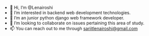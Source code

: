 - 👋 Hi, I’m @Lenairoshi
- 👀 I’m interested in backend web development technologies.
- 🌱 I’m an junior python django web framework developer.
- 💞️ I’m looking to collaborate on issues pertaining this area of study.
- 📫 You can reach out to me through sariitlenairoshi@gmail.com

<!---
Lenairoshi/Lenairoshi is a ✨ special ✨ repository because its `README.md` (this file) appears on your GitHub profile.
You can click the Preview link to take a look at your changes.
--->
